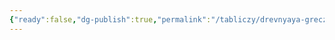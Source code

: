 ```yaml
---
{"ready":false,"dg-publish":true,"permalink":"/tabliczy/drevnyaya-grecziya/hram-gery-i/","dgPassFrontmatter":true}
---
```



